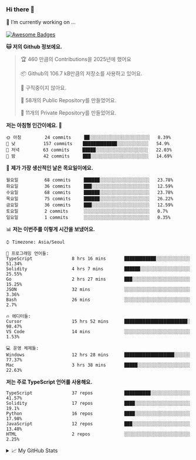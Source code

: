 ### Hi there 👋 
🔭 I’m currently working on ... </br></br>
[![Awesome Badges](https://img.shields.io/badge/Introduce-EN-green.svg)](https://github.com/tlatkdgus1/tlatkdgus1/blob/main/README.md.en)

<!--START_SECTION:waka-->
**🐱 저의 Github 정보에요.** 

> 🏆 460 만큼의 Contributions을 2025년에 했어요
 > 
> 📦 Github의 106.7 kB만큼의 저장소를 사용하고 있어요. 
 > 
> 🚫 구직중이지 않아요.
 > 
> 📜 58개의 Public Repository를 만들었어요. 
 > 
> 🔑 11개의 Private Repository를 만들었어요.  

**저는 아침형 인간이에요. 🐤** 

```text
🌞 아침         24 commits     ██░░░░░░░░░░░░░░░░░░░░░░░   8.39% 
🌆 낮　         157 commits    █████████████░░░░░░░░░░░░   54.9% 
🌃 저녁         63 commits     █████░░░░░░░░░░░░░░░░░░░░   22.03% 
🌙 밤　         42 commits     ███░░░░░░░░░░░░░░░░░░░░░░   14.69%

```
📅 **제가 가장 생산적인 날은 목요일이에요.** 

```text
월요일          68 commits     ██████░░░░░░░░░░░░░░░░░░░   23.78% 
화요일          36 commits     ███░░░░░░░░░░░░░░░░░░░░░░   12.59% 
수요일          68 commits     ██████░░░░░░░░░░░░░░░░░░░   23.78% 
목요일          75 commits     ██████░░░░░░░░░░░░░░░░░░░   26.22% 
금요일          36 commits     ███░░░░░░░░░░░░░░░░░░░░░░   12.59% 
토요일          2 commits      ░░░░░░░░░░░░░░░░░░░░░░░░░   0.7% 
일요일          1 commits      ░░░░░░░░░░░░░░░░░░░░░░░░░   0.35%

```


📊 **저는 이번주를 이렇게 시간을 보냈어요.** 

```text
⌚︎ Timezone: Asia/Seoul

💬 프로그래밍 언어들: 
TypeScript               8 hrs 16 mins       ████████████░░░░░░░░░░░░░   51.34% 
Solidity                 4 hrs 7 mins        ██████░░░░░░░░░░░░░░░░░░░   25.55% 
Go                       2 hrs 27 mins       ███░░░░░░░░░░░░░░░░░░░░░░   15.25% 
JSON                     32 mins             ░░░░░░░░░░░░░░░░░░░░░░░░░   3.36% 
Bash                     26 mins             ░░░░░░░░░░░░░░░░░░░░░░░░░   2.7%

🔥 에디터들: 
Cursor                   15 hrs 52 mins      ████████████████████████░   98.47% 
VS Code                  14 mins             ░░░░░░░░░░░░░░░░░░░░░░░░░   1.53%

💻 운영 체제들: 
Windows                  12 hrs 28 mins      ███████████████████░░░░░░   77.37% 
Mac                      3 hrs 38 mins       █████░░░░░░░░░░░░░░░░░░░░   22.63%

```

**저는 주로 TypeScript 언어를 사용해요.** 

```text
TypeScript               37 repos            ██████████░░░░░░░░░░░░░░░   41.57% 
Solidity                 17 repos            ████░░░░░░░░░░░░░░░░░░░░░   19.1% 
Python                   16 repos            ████░░░░░░░░░░░░░░░░░░░░░   17.98% 
JavaScript               12 repos            ███░░░░░░░░░░░░░░░░░░░░░░   13.48% 
HTML                     2 repos             ░░░░░░░░░░░░░░░░░░░░░░░░░   2.25%

```



<!--END_SECTION:waka-->

<details>
<summary>📈 My GitHub Stats</summary>
<p align="center"> <img src="https://github-readme-stats.vercel.app/api?username=tlatkdgus1&show_icons=true" alt="tlatkdgus1" />
</details>
